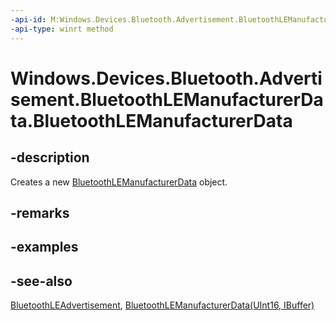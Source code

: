 ----api-id: M:Windows.Devices.Bluetooth.Advertisement.BluetoothLEManufacturerData.#ctor
-api-type: winrt method
---<!-- Method syntaxpublic BluetoothLEManufacturerData()--># Windows.Devices.Bluetooth.Advertisement.BluetoothLEManufacturerData.BluetoothLEManufacturerData## -descriptionCreates a new [BluetoothLEManufacturerData](bluetoothlemanufacturerdata.md) object.## -remarks## -examples## -see-also[BluetoothLEAdvertisement](bluetoothleadvertisement.md), [BluetoothLEManufacturerData(UInt16, IBuffer)](bluetoothlemanufacturerdata_bluetoothlemanufacturerdata_1489238939.md)
